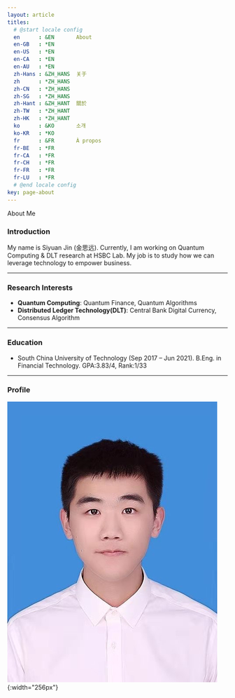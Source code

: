 ```yaml
---
layout: article
titles:
  # @start locale config
  en      : &EN       About
  en-GB   : *EN
  en-US   : *EN
  en-CA   : *EN
  en-AU   : *EN
  zh-Hans : &ZH_HANS  关于
  zh      : *ZH_HANS
  zh-CN   : *ZH_HANS
  zh-SG   : *ZH_HANS
  zh-Hant : &ZH_HANT  關於
  zh-TW   : *ZH_HANT
  zh-HK   : *ZH_HANT
  ko      : &KO       소개
  ko-KR   : *KO
  fr      : &FR       À propos
  fr-BE   : *FR
  fr-CA   : *FR
  fr-CH   : *FR
  fr-FR   : *FR
  fr-LU   : *FR
  # @end locale config
key: page-about
---
```

About Me



### **Introduction**

My name is Siyuan Jin (金思远). Currently, I am working on Quantum Computing & DLT research at HSBC Lab. My job is to study how we can leverage technology to empower business.

---

### **Research Interests**
- **Quantum Computing**: Quantum Finance, Quantum Algorithms
- **Distributed Ledger Technology(DLT)**: Central Bank Digital Currency, Consensus Algorithm

---

### **Education**
- South China University of Technology (Sep 2017 – Jun 2021). B.Eng. in Financial Technology. GPA:3.83/4, Rank:1/33

---

### **Profile**

![Image](./images/profile.jpg "Image@256x256"){:width="256px"}